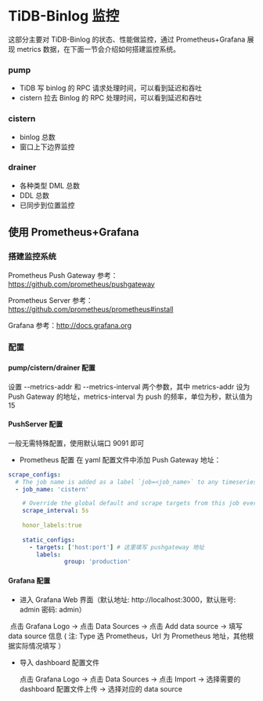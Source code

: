 # TiDB-Binlog 监控

这部分主要对 TiDB-Binlog 的状态、性能做监控，通过 Prometheus+Grafana 展现 metrics 数据，在下面一节会介绍如何搭建监控系统。

### pump
+ TiDB 写 binlog 的 RPC 请求处理时间，可以看到延迟和吞吐
+ cistern 拉去 Binlog 的 RPC 处理时间，可以看到延迟和吞吐

### cistern
+ binlog 总数
+ 窗口上下边界监控

### drainer

+ 各种类型 DML 总数
+ DDL 总数
+ 已同步到位置监控

## 使用 Prometheus+Grafana
### 搭建监控系统
Prometheus Push Gateway
参考：https://github.com/prometheus/pushgateway

Prometheus Server
参考： https://github.com/prometheus/prometheus#install

Grafana
参考：http://docs.grafana.org


### 配置
#### pump/cistern/drainer 配置
设置 --metrics-addr 和 --metrics-interval 两个参数，其中 metrics-addr 设为 Push Gateway 的地址，metrics-interval 为 push 的频率，单位为秒，默认值为15

#### PushServer 配置
一般无需特殊配置，使用默认端口 9091 即可
 
+ Prometheus 配置
在 yaml 配置文件中添加 Push Gateway  地址：
```yaml
scrape_configs:
  # The job name is added as a label `job=<job_name>` to any timeseries scraped from this config.
  - job_name: 'cistern'

    # Override the global default and scrape targets from this job every 5 seconds.
    scrape_interval: 5s
    
    honor_labels:true
    
    static_configs:
      - targets: ['host:port'] # 这里填写 pushgateway 地址
        labels:
                group: 'production'
```
#### Grafana 配置

+ 进入 Grafana Web 界面（默认地址: http://localhost:3000，默认账号: admin 密码: admin）

  点击 Grafana Logo -> 点击 Data Sources -> 点击 Add data source -> 填写 data source 信息 ( 注: Type 选 Prometheus，Url 为 Prometheus 地址，其他根据实际情况填写 ）

+ 导入 dashboard 配置文件

  点击 Grafana Logo -> 点击 Data Sources -> 点击 Import -> 选择需要的 dashboard 配置文件上传 -> 选择对应的 data source
